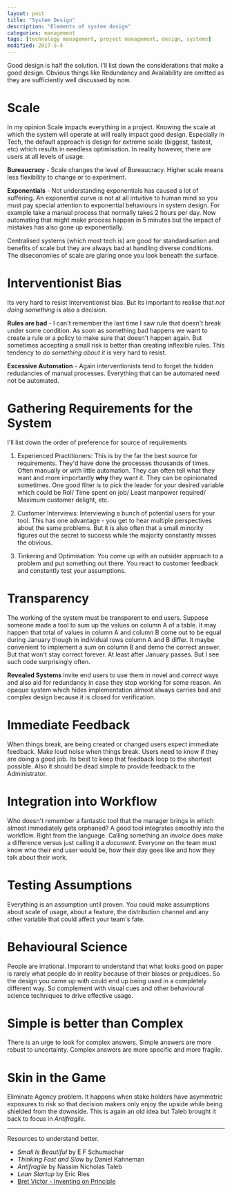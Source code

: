 ```yaml
---
layout: post
title: "System Design"
description: "Elements of system design"
categories: management
tags: [technology management, project management, design, systems]
modified: 2017-5-4
---
```

Good design is half the solution. I'll list down the considerations that make a good design. Obvious things like Redundancy and Availability are omitted as they are sufficiently well discussed by now.

# Scale

In my opinion Scale impacts everything in a project. Knowing the scale at which the system will operate at will really impact good design. Especially in Tech, the default approach is design for extreme scale (biggest, fastest, etc) which results in needless optimisation. In reality however, there are users at all levels of usage.

**Bureaucracy** - Scale changes the level of Bureaucracy. Higher scale means less flexibility to change or to experiment.

**Exponentials** - Not understanding exponentials has caused a lot of suffering. An exponential curve is not at all intuitive to human mind so you must pay special attention to exponential behaviours in system design. For example take a manual process that normally takes 2 hours per day. Now automating that might make process happen in 5 minutes but the impact of mistakes has also gone up exponentially.

Centralised systems (which most tech is) are good for standardisation and benefits of scale but they are always bad at handling diverse conditions. The diseconomies of scale are glaring once you look beneath the surface.

# Interventionist Bias

Its very hard to resist Interventionist bias. But its important to realise that _not doing something_ is also a decision.

**Rules are bad** - I can't remember the last time I saw rule that doesn't break under some condition. As soon as something bad happens we want to create a rule or a policy to make sure that doesn't happen again. But sometimes accepting a small risk is better than creating inflexible rules. This tendency to _do something about it_ is very hard to resist.

**Excessive Automation** - Again interventionists tend to forget the hidden redudancies of manual processes. Everything that can be automated need not be automated.

# Gathering Requirements for the System

I'll list down the order of preference for source of requirements

1. Experienced Practitioners: This is by the far the best source for requirements. They'd have done the processes thousands of times. Often manually or with little automation. They can often tell what they want and more importantly **why** they want it. They can be opinionated sometimes. One good filter is to pick the leader for your desired variable which could be RoI/ Time spent on job/ Least manpower required/ Maximum customer delight, etc.

2. Customer Interviews: Interviewing a bunch of potential users for your tool. This has one advantage - you get to hear multiple perspectives about the same problems. But it is also often that a small minority figures out the secret to success while the majority constantly misses the obvious.

3. Tinkering and Optimisation: You come up with an outsider approach to a problem and put something out there. You react to customer feedback and constantly test your assumptions.

# Transparency

The working of the system must be transparent to end users. Suppose someone made a tool to sum up the values on column A of a table. It may happen that total of values in column A and column B come out to be equal during January though in individual rows column A and B differ. It maybe convenient to implement a sum on column B and demo the correct answer. But that won't stay correct forever. At least after January passes. But I see such code surprisingly often.

**Revealed Systems** invite end users to use them in novel and _correct_ ways and also aid for redundancy in case they stop working for some reason. An opaque system which hides implementation almost always carries bad and complex design because it is closed for verification.

# Immediate Feedback

When things break, are being created or changed users expect immediate feedback. Make loud noise when things break. Users need to know if they are doing a good job. Its best to keep that feedback loop to the shortest possible. Also it should be dead simple to provide feedback to the Administrator.

# Integration into Workflow

Who doesn't remember a fantastic tool that the manager brings in which almost immediately gets orphaned? A good tool integrates smoothly into the workflow. Right from the language. Calling something an _invoice_ does make a difference versus just calling it a _document_. Everyone on the team must know who their end user would be, how their day goes like and how they talk about their work.

# Testing Assumptions

Everything is an assumption until proven. You could make assumptions about scale of usage, about a feature, the distribution channel and any other variable that could affect your team's fate.

# Behavioural Science

People are irrational. Imporant to understand that what looks good on paper is rarely what people do in reality because of their biases or prejudices. So the design you came up with could end up being used in a completely different way. So complement with visual cues and other behavioural science techniques to drive effective usage.

# Simple is better than Complex

There is an urge to look for complex answers. Simple answers are more robust to uncertainty. Complex answers are more specific and more fragile.

# Skin in the Game

Eliminate Agency problem. It happens when stake holders have asymmetric exposures to risk so that decision makers only enjoy the upside while being shielded from the downside. This is again an old idea but Taleb brought it back to focus in _Antifragile_. 

--- 

Resources to understand better.

* _Small Is Beautiful_ by E F Schumacher
* _Thinking Fast and Slow_ by Daniel Kahneman
* _Antifragile_ by Nassim Nicholas Taleb
* _Lean Startup_ by Eric Ries
* [Bret Victor - Inventing on Principle](https://vimeo.com/36579366)
